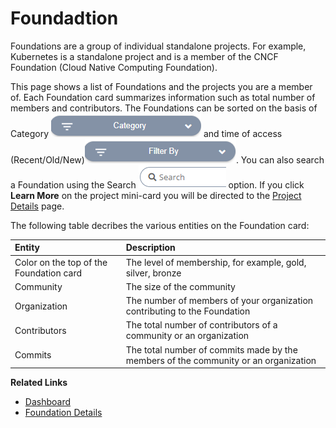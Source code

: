 # Foundadtion

Foundations are a group of individual standalone projects. For example, Kubernetes is a standalone project and is a member of the CNCF Foundation \(Cloud Native Computing Foundation\).

This page shows a list of Foundations and the projects you are a member of. Each Foundation card summarizes information such as total number of members and contributors. The Foundations can be sorted on the basis of Category ![Category](../.gitbook/assets/category%20%281%29.png) and time of access \(Recent/Old/New\)![Filter by](../.gitbook/assets/filter_by.png). You can also search a Foundation using the Search ![Search](../.gitbook/assets/search_foundation.png) option. If you click **Learn More** on the project mini-card you will be directed to the [Project Details](https://github.com/communitybridge/communitybridge.github.io/blob/master/Foundation/project_details.md) page.

The following table decribes the various entities on the Foundation card:

| Entity | Description |
| :--- | :--- |
| Color on the top of the Foundation card | The level of membership, for example, gold, silver, bronze |
| Community | The size of the community |
| Organization | The number of members of your organization contributing to the Foundation |
| Contributors | The total number of contributors of a community or an organization |
| Commits | The total number of commits made by the members of the community or an organization |

**Related Links**

* [Dashboard](https://github.com/communitybridge/communitybridge.github.io/blob/master/Dashboard/dashboard.md)
* [Foundation Details](https://github.com/communitybridge/communitybridge.github.io/blob/master/Foundation/foundation_details.md)


